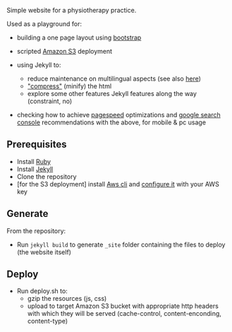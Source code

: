 Simple website for a physiotherapy practice.

Used as a playground for:
* building a one page layout using [bootstrap](http://getbootstrap.com/getting-started/#examples)
* scripted [Amazon S3](https://aws.amazon.com/fr/s3/) deployment
* using Jekyll to:
    * reduce maintenance on multilingual aspects (see also [here](https://www.sylvaindurand.org/making-jekyll-multilingual/))
    * ["compress"](https://github.com/penibelst/jekyll-compress-html) (minify) the html
    * explore some other features Jekyll features along the way (constraint, no)

* checking how to achieve [pagespeed](https://developers.google.com/speed/pagespeed/insights/?url=kine-valfleury.fr) optimizations and [google search console](https://www.google.com/webmasters/tools/home?hl=en) recommendations with the above, for mobile & pc usage

## Prerequisites
* Install [Ruby](https://www.ruby-lang.org/en/documentation/installation/)
* Install [Jekyll](https://jekyllrb.com/docs/quickstart/)
* Clone the repository
* [for the S3 deployment] install [Aws cli](http://docs.aws.amazon.com/cli/latest/userguide/installing.html) and [configure it](http://docs.aws.amazon.com/cli/latest/userguide/cli-chap-getting-started.html) with your AWS key

## Generate
From the repository:
* Run `jekyll build` to generate `_site` folder containing the files to deploy (the website itself)

## Deploy
* Run deploy.sh to:
    * gzip the resources (js, css)
    * upload to target Amazon S3 bucket with appropriate http headers with which they will be served (cache-control, content-enconding, content-type)



